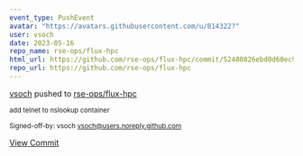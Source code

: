 ```yaml
---
event_type: PushEvent
avatar: "https://avatars.githubusercontent.com/u/814322?"
user: vsoch
date: 2023-05-16
repo_name: rse-ops/flux-hpc
html_url: https://github.com/rse-ops/flux-hpc/commit/52480826ebd0d60ec9210c91310089532bf8d97f
repo_url: https://github.com/rse-ops/flux-hpc
---
```


<a href='https://github.com/vsoch' target='_blank'>vsoch</a> pushed to <a href='https://github.com/rse-ops/flux-hpc' target='_blank'>rse-ops/flux-hpc</a>

<small>add telnet to nslookup container

Signed-off-by: vsoch <vsoch@users.noreply.github.com></small>

<a href='https://github.com/rse-ops/flux-hpc/commit/52480826ebd0d60ec9210c91310089532bf8d97f' target='_blank'>View Commit</a>